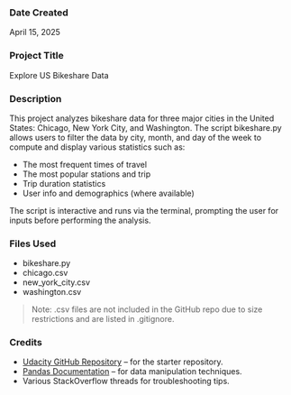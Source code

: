 ### Date Created  
April 15, 2025  

### Project Title  
Explore US Bikeshare Data  

### Description  
This project analyzes bikeshare data for three major cities in the United States: Chicago, New York City, and Washington. The script bikeshare.py allows users to filter the data by city, month, and day of the week to compute and display various statistics such as:
- The most frequent times of travel
- The most popular stations and trip
- Trip duration statistics
- User info and demographics (where available)

The script is interactive and runs via the terminal, prompting the user for inputs before performing the analysis.

### Files Used  
- bikeshare.py  
- chicago.csv  
- new_york_city.csv  
- washington.csv

> Note: .csv files are not included in the GitHub repo due to size restrictions and are listed in .gitignore.

### Credits  
- [Udacity GitHub Repository](https://github.com/udacity/pdsnd_github) – for the starter repository.  
- [Pandas Documentation](https://pandas.pydata.org/docs/) – for data manipulation techniques.  
- Various StackOverflow threads for troubleshooting tips.
